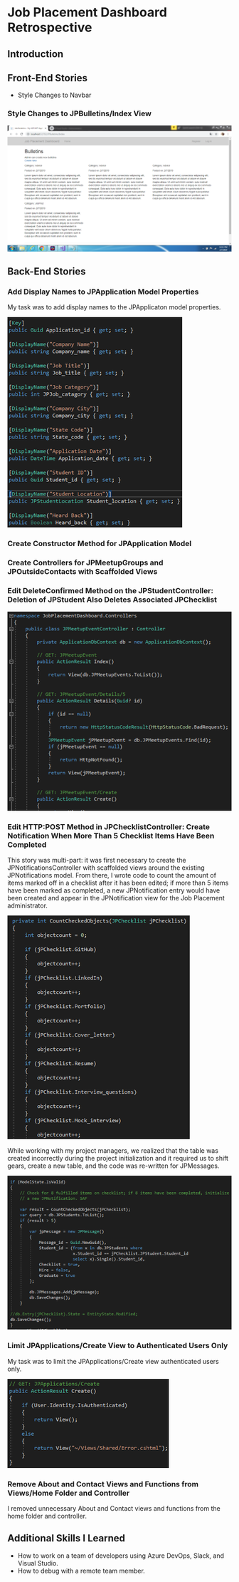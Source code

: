 # Job Placement Dashboard Retrospective
## Introduction
## Front-End Stories
* Style Changes to Navbar
### Style Changes to JPBulletins/Index View
![](3604.PNG)

## Back-End Stories
### Add Display Names to JPApplication Model Properties
My task was to add display names to the JPApplicaton model properties.

![](3651.PNG)

### Create Constructor Method for JPApplication Model
### Create Controllers for JPMeetupGroups and JPOutsideContacts with Scaffolded Views
### Edit DeleteConfirmed Method on the JPStudentController: Deletion of JPStudent Also Deletes Associated JPChecklist

![](3562.PNG)

### Edit HTTP:POST Method in JPChecklistController: Create Notification When More Than 5 Checklist Items Have Been Completed
This story was multi-part: it was first necessary to create the JPNotificationsController with scaffolded views around the existing JPNotifications model. From there, I wrote code to count the amount of items marked off in a checklist after it has been edited; if more than 5 items have been marked as completed, a new JPNotification entry would have been created and appear in the JPNotification view for the Job Placement administrator. 

![](3564-2.PNG)

While working with my project managers, we realized that the table was created incorrectly during the project initialization and it required us to shift gears, create a new table, and the code was re-written for JPMessages.

![](3564.PNG)

### Limit JPApplications/Create View to Authenticated Users Only
My task was to limit the JPApplications/Create view authenticated users only.

![](3592.PNG)

### Remove About and Contact Views and Functions from Views/Home Folder and Controller
I removed unnecessary About and Contact views and functions from the home folder and controller.

## Additional Skills I Learned
* How to work on a team of developers using Azure DevOps, Slack, and Visual Studio.
* How to debug with a remote team member.
